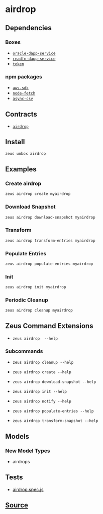 
airdrop
====================







## Dependencies
### Boxes
* [`oracle-dapp-service`](oracle-dapp-service.md)
* [`readfn-dapp-service`](readfn-dapp-service.md)
* [`token`](token.md)
### npm packages
* [`aws-sdk`](http://npmjs.com/package/aws-sdk)
* [`node-fetch`](http://npmjs.com/package/node-fetch)
* [`async-csv`](http://npmjs.com/package/async-csv)

## Contracts
* [`airdrop`](https://github.com/liquidapps-io/zeus-sdk/tree/master/boxes/groups/economics/airdrop/contracts/eos/airdrop)
## Install
```bash
zeus unbox airdrop
```
## Examples
### Create airdrop 
```bash
zeus airdrop create myairdrop
```
### Download Snapshot 
```bash
zeus airdrop download-snapshot myairdrop
```
### Transform 
```bash
zeus airdrop transform-entries myairdrop
```
### Populate Entries 
```bash
zeus airdrop populate-entries myairdrop
```
### Init 
```bash
zeus airdrop init myairdrop
```
### Periodic Cleanup 
```bash
zeus airdrop cleanup myairdrop
```

## Zeus Command Extensions
* ```zeus airdrop  --help```
### Subcommands
* ```zeus airdrop cleanup --help```

* ```zeus airdrop create --help```

* ```zeus airdrop download-snapshot --help```

* ```zeus airdrop init --help```

* ```zeus airdrop notify --help```

* ```zeus airdrop populate-entries --help```

* ```zeus airdrop transform-snapshot --help```

## Models
### New Model Types
* airdrops


## Tests 
* [airdrop.spec.js](https://github.com/liquidapps-io/zeus-sdk/tree/master/boxes/groups/economics/airdrop/test/airdrop.spec.js)
## [Source](https://github.com/liquidapps-io/zeus-sdk/tree/master/boxes/groups/economics/airdrop)